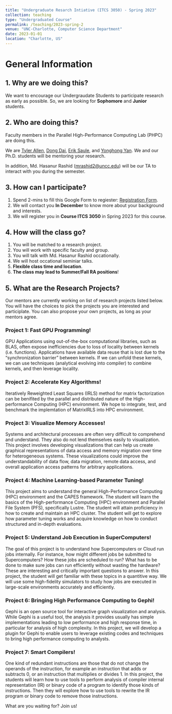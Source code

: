 ```yaml
---
title: "Undergraduate Resarch Intiative (ITCS 3050) - Spring 2023"
collection: teaching
type: "Undergraduated Course"
permalink: /teaching/2023-spring-2
venue: "UNC-Charlotte, Computer Science Department"
date: 2023-01-01
location: "Charlotte, US"
---
```

# General Information

## 1. Why are we doing this?
We want to encourage our Undergraudate Students to participate research as early as possible. So, we are looking for **Sophomore** and **Junior** students.

## 2. Who are doing this?
Faculty members in the Parallel High-Performance Computing Lab (PHPC) are doing this. 

We are [Tyler Allen](https://webpages.charlotte.edu/~tallen93/), [Dong Dai](http://daidong.github.io), [Erik Saule](https://webpages.charlotte.edu/~esaule/public-website/welcome.html), and [Yonghong Yan](https://passlab.github.io/yanyh/). We and our Ph.D. students will be mentoring your research. 

In addition, Md. Hasanur Rashid (mrashid2@uncc.edu) will be our TA to interact with you during the semester.

## 3. How can I participate?
1. Spend 2-mins to fill this Google Form to regiester: [Registration Form]().
2. We will contact you **In December** to know more about your background and interests.
3. We will register you in **Course ITCS 3050** in Spring 2023 for this course.

## 4. How will the class go?
1. You will be matched to a research project.
2. You will work with specific faculty and group.
3. You will talk with Md. Hasanur Rashid occationally.
4. We will host occational seminiar talks.
5. **Flexible class time and location**.
6. **The class may lead to Summer/Fall RA positions**!

## 5. What are the Research Projects?
Our mentors are currently working on list of research projects listed below. You will have the choices to pick the projects you are interested and participlate. You can also propose your own projects, as long as your mentors agree. 

### Project 1: Fast GPU Programming!
GPU Applications using out-of-the-box computational libraries, such as BLAS, often expose inefficiencies due to loss of locality between kernels (i.e. functions). Applications have available data reuse that is lost due to the “synchronization barrier” between kernels. If we can unfold these kernels, we can use techniques (analytical evolving into compiler) to combine kernels, and then leverage locality.

### Project 2: Accelerate Key Algorithms!
Iteratively Reweighted Least Squares (IRLS) method for matrix factorization can be benifited by the parallel and distributed nature of the High-performance Computing (HPC) environment. We hope to integrate, test, and benchmark the implemtation of MatrixIRLS into HPC environment.

### Project 3: Visualize Memory Accesses!
Systems and architectural processes are often very difficult to comprehend and understand. They also do not lend themselves easily to visualization. This project involves developing visualizations that can help us create graphical representations of data access and memory migration over time for heterogeneous systems. These visualizations could improve the understandability of data flow, data migration, remote data access, and overall application access patterns for arbitrary applications.

### Project 4: Machine Learning-based Parameter Tuning!
This project aims to understand the general High-Performance Computing (HPC) environment and the CAPES framework. The student will learn the basics of the High-performance Computing (HPC) environment and Parallel File System (PFS), specifically Lustre. The student will attain proficiency in how to create and maintain an HPC cluster. The student will get to explore how parameter tuning works and acquire knowledge on how to conduct structured and in-depth evaluations.

### Project 5: Understand Job Execution in SuperComputers!
The goal of this project is to understand how Supercomputers or Cloud run jobs internally. For instance, how might different jobs be submitted to Supercomputers? How these jobs are scheduled to run? What has to be done to make sure jobs can run efficiently without wasting the hardware? These are interesting and critically important questions to answer. In this project, the student will get familiar with these topics in a quantitive way. We will use some high-fidelity simulators to study how jobs are executed in large-scale environments accurately and efficiently.


### Project 6: Bringing High Performance Computing to Gephi!
Gephi is an open source tool for interactive graph visualization and analysis. While Gephi is a useful tool, the analysis it provides usually has simple implementations leading to low performance and high response time, in particular for analysis of high complexity. In this project, we will develop a plugin for Gephi to enable users to leverage existing codes and techniques to bring high performance computing to analysts.


### Project 7: Smart Compilers!
One kind of redundant instructions are those that do not change the operands of the instruction, for example an instruction that adds or subtracts 0, or an instruction that multiplies or divides 1. In this project, the students will learn how to use tools to perform analysis of compiler internal representation (IR) or binary code of a program to identify those kinds of instructions. Then they will explore how to use tools to rewrite the IR program or binary code to remove those instructions.


What are you waiting for? Join us!
